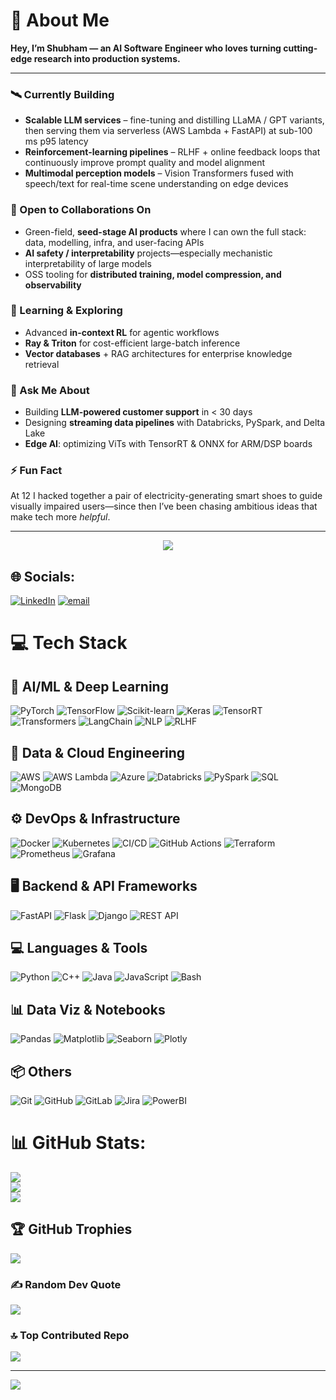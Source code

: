 # 🚀 About Me

**Hey, I’m Shubham — an AI Software Engineer who loves turning cutting-edge research into production systems.**

---

### 🛰️ Currently Building
- **Scalable LLM services** – fine-tuning and distilling LLaMA / GPT variants, then serving them via serverless (AWS Lambda + FastAPI) at sub-100 ms p95 latency  
- **Reinforcement-learning pipelines** – RLHF + online feedback loops that continuously improve prompt quality and model alignment  
- **Multimodal perception models** – Vision Transformers fused with speech/text for real-time scene understanding on edge devices  

### 🤝 Open to Collaborations On
- Green-field, **seed-stage AI products** where I can own the full stack: data, modelling, infra, and user-facing APIs  
- **AI safety / interpretability** projects—especially mechanistic interpretability of large models  
- OSS tooling for **distributed training, model compression, and observability**

### 🌱 Learning & Exploring
- Advanced **in-context RL** for agentic workflows  
- **Ray & Triton** for cost-efficient large-batch inference  
- **Vector databases** + RAG architectures for enterprise knowledge retrieval  

### 💬 Ask Me About
- Building **LLM-powered customer support** in < 30 days  
- Designing **streaming data pipelines** with Databricks, PySpark, and Delta Lake  
- **Edge AI**: optimizing ViTs with TensorRT & ONNX for ARM/DSP boards  

### ⚡ Fun Fact
At 12 I hacked together a pair of electricity-generating smart shoes to guide visually impaired users—since then I’ve been chasing ambitious ideas that make tech more *helpful*.

---

<p align="center">
  <img src="https://skillicons.dev/icons?i=python,cpp,java,javascript,aws,pytorch,tensorflow,docker,kubernetes,fastapi,git,githubactions&perline=6"/>
</p>


## 🌐 Socials:
[![LinkedIn](https://img.shields.io/badge/LinkedIn-%230077B5.svg?logo=linkedin&logoColor=white)](https://linkedin.com/in/https://www.linkedin.com/in/shubhamsbhatt/) [![email](https://img.shields.io/badge/Email-D14836?logo=gmail&logoColor=white)](mailto:sssbhatt01@gmail.com) 



# 💻 Tech Stack

## 🧠 AI/ML & Deep Learning
![PyTorch](https://img.shields.io/badge/PyTorch-%23EE4C2C.svg?style=for-the-badge&logo=PyTorch&logoColor=white)
![TensorFlow](https://img.shields.io/badge/TensorFlow-%23FF6F00.svg?style=for-the-badge&logo=TensorFlow&logoColor=white)
![Scikit-learn](https://img.shields.io/badge/scikit--learn-%23F7931E.svg?style=for-the-badge&logo=scikit-learn&logoColor=white)
![Keras](https://img.shields.io/badge/Keras-%23D00000.svg?style=for-the-badge&logo=Keras&logoColor=white)
![TensorRT](https://img.shields.io/badge/TensorRT-%23000000.svg?style=for-the-badge&logo=nvidia&logoColor=green)
![Transformers](https://img.shields.io/badge/HuggingFace-%23FFD21F.svg?style=for-the-badge&logo=huggingface&logoColor=black)
![LangChain](https://img.shields.io/badge/LangChain-%2336cfc9.svg?style=for-the-badge)
![NLP](https://img.shields.io/badge/NLP-%23a59aca.svg?style=for-the-badge)
![RLHF](https://img.shields.io/badge/RLHF-%23f277b5.svg?style=for-the-badge)

## 🧰 Data & Cloud Engineering
![AWS](https://img.shields.io/badge/AWS-%23FF9900.svg?style=for-the-badge&logo=amazonaws&logoColor=white)
![AWS Lambda](https://img.shields.io/badge/Lambda-%23FF9900.svg?style=for-the-badge&logo=awslambda&logoColor=white)
![Azure](https://img.shields.io/badge/Azure-%230072C6.svg?style=for-the-badge&logo=microsoftazure&logoColor=white)
![Databricks](https://img.shields.io/badge/Databricks-%23f15f35.svg?style=for-the-badge&logo=databricks&logoColor=white)
![PySpark](https://img.shields.io/badge/PySpark-%23e84e0f.svg?style=for-the-badge)
![SQL](https://img.shields.io/badge/SQL-%2300C7B7.svg?style=for-the-badge)
![MongoDB](https://img.shields.io/badge/MongoDB-%234ea94b.svg?style=for-the-badge&logo=mongodb&logoColor=white)

## ⚙️ DevOps & Infrastructure
![Docker](https://img.shields.io/badge/Docker-%230db7ed.svg?style=for-the-badge&logo=docker&logoColor=white)
![Kubernetes](https://img.shields.io/badge/Kubernetes-%23326ce5.svg?style=for-the-badge&logo=Kubernetes&logoColor=white)
![CI/CD](https://img.shields.io/badge/CI%2FCD-%234C1.svg?style=for-the-badge&logo=githubactions&logoColor=white)
![GitHub Actions](https://img.shields.io/badge/GitHub%20Actions-%232671E5.svg?style=for-the-badge&logo=githubactions&logoColor=white)
![Terraform](https://img.shields.io/badge/Terraform-%235835CC.svg?style=for-the-badge&logo=terraform&logoColor=white)
![Prometheus](https://img.shields.io/badge/Prometheus-%23e6522c.svg?style=for-the-badge&logo=prometheus&logoColor=white)
![Grafana](https://img.shields.io/badge/Grafana-%23F46800.svg?style=for-the-badge&logo=grafana&logoColor=white)

## 🖥️ Backend & API Frameworks
![FastAPI](https://img.shields.io/badge/FastAPI-%2300C7B7.svg?style=for-the-badge&logo=fastapi&logoColor=white)
![Flask](https://img.shields.io/badge/Flask-%23000000.svg?style=for-the-badge&logo=flask&logoColor=white)
![Django](https://img.shields.io/badge/Django-%23092E20.svg?style=for-the-badge&logo=django&logoColor=white)
![REST API](https://img.shields.io/badge/REST-API-blue.svg?style=for-the-badge)

## 💻 Languages & Tools
![Python](https://img.shields.io/badge/Python-3670A0?style=for-the-badge&logo=python&logoColor=ffdd54)
![C++](https://img.shields.io/badge/C++-%2300599C.svg?style=for-the-badge&logo=c%2B%2B&logoColor=white)
![Java](https://img.shields.io/badge/Java-%23ED8B00.svg?style=for-the-badge&logo=openjdk&logoColor=white)
![JavaScript](https://img.shields.io/badge/JavaScript-%23F7DF1E.svg?style=for-the-badge&logo=javascript&logoColor=black)
![Bash](https://img.shields.io/badge/Bash-%234EAA25.svg?style=for-the-badge&logo=gnubash&logoColor=white)

## 📊 Data Viz & Notebooks
![Pandas](https://img.shields.io/badge/Pandas-%23150458.svg?style=for-the-badge&logo=pandas&logoColor=white)
![Matplotlib](https://img.shields.io/badge/Matplotlib-%23ffffff.svg?style=for-the-badge&logo=Matplotlib&logoColor=black)
![Seaborn](https://img.shields.io/badge/Seaborn-%23000000.svg?style=for-the-badge&logo=python&logoColor=white)
![Plotly](https://img.shields.io/badge/Plotly-%233F4F75.svg?style=for-the-badge&logo=plotly&logoColor=white)

## 📦 Others
![Git](https://img.shields.io/badge/Git-%23F05033.svg?style=for-the-badge&logo=git&logoColor=white)
![GitHub](https://img.shields.io/badge/GitHub-%23121011.svg?style=for-the-badge&logo=github&logoColor=white)
![GitLab](https://img.shields.io/badge/GitLab-%23181717.svg?style=for-the-badge&logo=gitlab&logoColor=white)
![Jira](https://img.shields.io/badge/Jira-%230A0FFF.svg?style=for-the-badge&logo=jira&logoColor=white)
![PowerBI](https://img.shields.io/badge/PowerBI-F2C811?style=for-the-badge&logo=powerbi&logoColor=black)





# 📊 GitHub Stats:
![](https://github-readme-stats.vercel.app/api?username=Shubham-S-Bhatt&theme=dark&hide_border=false&include_all_commits=true&count_private=true)<br/>
![](https://nirzak-streak-stats.vercel.app/?user=Shubham-S-Bhatt&theme=dark&hide_border=false)<br/>
![](https://github-readme-stats.vercel.app/api/top-langs/?username=Shubham-S-Bhatt&theme=dark&hide_border=false&include_all_commits=true&count_private=true&layout=compact)

## 🏆 GitHub Trophies
![](https://github-profile-trophy.vercel.app/?username=Shubham-S-Bhatt&theme=radical&no-frame=false&no-bg=true&margin-w=4)

### ✍️ Random Dev Quote
![](https://quotes-github-readme.vercel.app/api?type=horizontal&theme=radical)

### 🔝 Top Contributed Repo
![](https://github-contributor-stats.vercel.app/api?username=Shubham-S-Bhatt&limit=5&theme=dark&combine_all_yearly_contributions=true)

---
[![](https://visitcount.itsvg.in/api?id=Shubham-S-Bhatt&icon=0&color=1)](https://visitcount.itsvg.in)

<!-- Proudly created with GPRM ( https://gprm.itsvg.in ) -->
